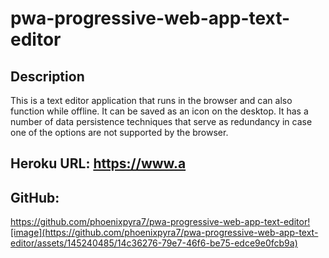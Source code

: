 # pwa-progressive-web-app-text-editor

## Description

This is a text editor application that runs in the browser and can also function while offline. It can be saved as an icon on the desktop.  It has a number of data persistence techniques that serve as redundancy in case one of the options are not supported by the browser. 

##  Heroku URL: [https://www.a ](https://fast-chamber-67222-d483a0469c0d.herokuapp.com/)

## GitHub:
https://github.com/phoenixpyra7/pwa-progressive-web-app-text-editor![image](https://github.com/phoenixpyra7/pwa-progressive-web-app-text-editor/assets/145240485/14c36276-79e7-46f6-be75-edce9e0fcb9a)

